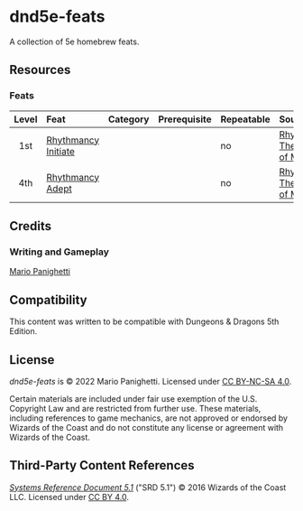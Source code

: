# dnd5e-feats

 A collection of 5e homebrew feats.

## Resources

### Feats

| Level | Feat | Category | Prerequisite | Repeatable | Source |
|:-:|:-|:-|:-|:-|:-|
| 1st | [Rhythmancy Initiate](feats/rhythmancy-initiate.md) | | | no | [Rhythmancy: The Magic of Music](https://github.com/mpanighetti/dnd5e-rhythmancy) |
| 4th | [Rhythmancy Adept](feats/rhythmancy-adept.md) | | | no | [Rhythmancy: The Magic of Music](https://github.com/mpanighetti/dnd5e-rhythmancy) |

## Credits

### Writing and Gameplay

[Mario Panighetti](https://mario.panighetti.net)

## Compatibility

This content was written to be compatible with Dungeons & Dragons 5th Edition.

## License

_dnd5e-feats_ is © 2022 Mario Panighetti. Licensed under [CC BY-NC-SA 4.0](https://creativecommons.org/licenses/by-nc-sa/4.0/legalcode).

Certain materials are included under fair use exemption of the U.S. Copyright Law and are restricted from further use. These materials, including references to game mechanics, are not approved or endorsed by Wizards of the Coast and do not constitute any license or agreement with Wizards of the Coast.

## Third-Party Content References

_[Systems Reference Document 5.1](https://dnd.wizards.com/resources/systems-reference-document)_ ("SRD 5.1") © 2016 Wizards of the Coast LLC. Licensed under [CC BY 4.0](https://creativecommons.org/licenses/by/4.0/legalcode).
